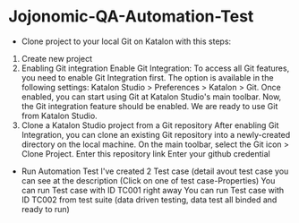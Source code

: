 # Jojonomic-QA-Automation-Test

* Clone project to your local Git on Katalon with this steps:
1. Create new project
2. Enabling Git integration
Enable Git Integration: To access all Git features, you need to enable Git Integration first. The option is available in the following settings: Katalon Studio > Preferences > Katalon > Git. Once enabled, you can start using Git at Katalon Studio's main toolbar.
Now, the Git integration feature should be enabled. We are ready to use Git from Katalon Studio.
3. Clone a Katalon Studio project from a Git repository
After enabling Git Integration, you can clone an existing Git repository into a newly-created directory on the local machine.
On the main toolbar, select the Git icon > Clone Project.
 Enter this repository link
 Enter your github credential

* Run Automation Test
I've created 2 Test case (detail avout test case you can see at the description (Click on one of test case-Properties)
You can run Test case with ID TC001 right away
You can run Test case with ID TC002 from test suite (data driven testing, data test all binded and ready to run)



